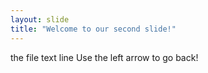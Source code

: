 ```yaml
---
layout: slide
title: "Welcome to our second slide!"
---
```

the file text line
Use the left arrow to go back!
